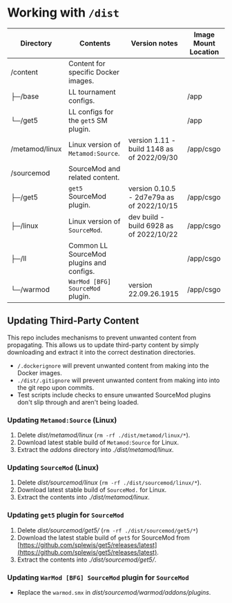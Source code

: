 # Working with `/dist`

| Directory        | Contents                                 | Version notes                              | Image Mount Location |
| ---------------- | ---------------------------------------- | ------------------------------------------ | -------------------- |
| /content         | Content for specific Docker images.      |                                            |                      |
|   ├─/base        | LL tournament configs.                   |                                            | /app                 |
|   └─/get5        | LL configs for the `get5` SM plugin.     |                                            | /app                 |
| /metamod/linux   | Linux version of `Metamod:Source`.       | version 1.11 - build 1148 as of 2022/09/30 | /app/csgo            |
| /sourcemod       | SourceMod and related content.           |                                            |                      |
|   ├─/get5        | `get5` SourceMod plugin.                 | version 0.10.5 - 2d7e79a as of 2022/10/15  | /app/csgo            |
|   ├─/linux       | Linux version of `SourceMod`.            | dev build - build 6928 as of 2022/10/22    | /app/csgo            |
|   ├─/ll          | Common LL SourceMod plugins and configs. |                                            | /app/csgo            |
|   └─/warmod      | `WarMod [BFG] SourceMod` plugin.         | version 22.09.26.1915                      | /app/csgo            |

## Updating Third-Party Content

This repo includes mechanisms to prevent unwanted content from propagating. This allows us to update third-party content by simply
downloading and extract it into the correct destination directories.

* `/.dockerignore` will prevent unwanted content from making into the Docker images.
* `./dist/.gitignore` will prevent unwanted content from making into into the git repo upon commits.
* Test scripts include checks to ensure unwanted SourceMod plugins don't slip through and aren't being loaded.

### Updating `Metamod:Source` (Linux)

1. Delete *dist/metamod/linux* (`rm -rf ./dist/metamod/linux/*`).
2. Download latest stable build of `Metamod:Source` for Linux.
3. Extract the *addons* directory into *./dist/metamod/linux*.

### Updating `SourceMod` (Linux)

1. Delete *dist/sourcemod/linux* (`rm -rf ./dist/sourcemod/linux/*`).
2. Download latest stable build of `SourceMod.` for Linux.
3. Extract the contents into *./dist/metamod/linux*.

### Updating `get5` plugin for `SourceMod`

1. Delete *dist/sourcemod/get5/* (`rm -rf ./dist/sourcemod/get5/*`)
2. Download the latest stable build of `get5` for SourceMod from
  [https://github.com/splewis/get5/releases/latest](https://github.com/splewis/get5/releases/latest).
3. Extract the contents into *./dist/sourcemod/get5/*.

### Updating `WarMod [BFG] SourceMod` plugin for `SourceMod`

* Replace the `warmod.smx` in *dist/sourcemod/warmod/addons/plugins*.
